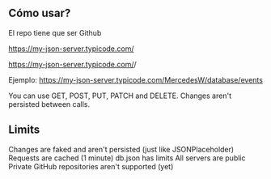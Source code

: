 ## Cómo usar?
El repo tiene que ser Github

https://my-json-server.typicode.com/

https://my-json-server.typicode.com/<your-username>/<your-repo>

Ejemplo:
https://my-json-server.typicode.com/MercedesW/database/events


You can use GET, POST, PUT, PATCH and DELETE. Changes aren't persisted between calls.

## Limits

Changes are faked and aren't persisted (just like JSONPlaceholder)
Requests are cached (1 minute)
db.json has limits
All servers are public
Private GitHub repositories aren't supported (yet)